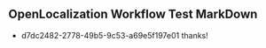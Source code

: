 ## OpenLocalization Workflow Test MarkDown
* d7dc2482-2778-49b5-9c53-a69e5f197e01 thanks!

<!--HONumber=Jul16_HO4-->


